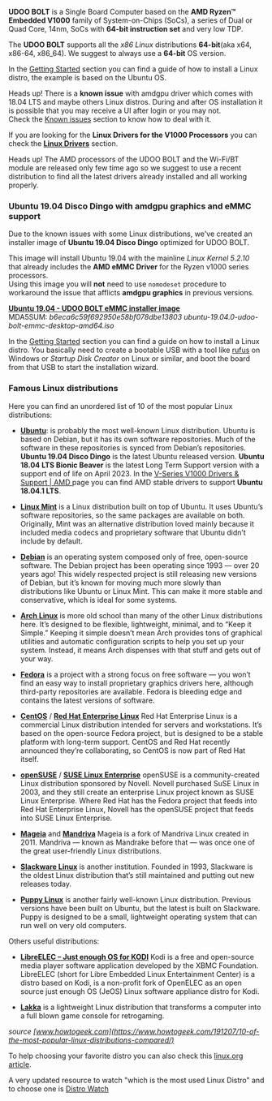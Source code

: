 **UDOO BOLT** is a Single Board Computer based on the **AMD Ryzen&trade; Embedded V1000** family of System-on-Chips (SoCs), a series of Dual or Quad Core, 14nm, SoCs with **64-bit instruction set** and very low TDP.

The **UDOO BOLT** supports all the *x86 Linux* distributions **64-bit**(aka x64, x86-64, x86_64).
We suggest to always use a **64-bit** OS version.

In the [Getting Started](https://www.udoo.org/get-started-bolt/) section you can find a guide of how to install a Linux distro, the example is based on the Ubuntu OS.

<span class="label label-warning">Heads up!</span> There is a **known issue** with amdgpu driver which comes with 18.04 LTS and maybe others Linux distros. During and after OS
installation it is possible that you may receive a UI after login or you may not.  
Check the [Known issues](!Operating_Systems/Linux/Known_issues) section to know how to deal with it.

If you are looking for the **Linux Drivers for the V1000 Processors** you can check the [**Linux Drivers**](!Operating_Systems/Linux/Drivers) section.

<span class="label label-warning">Heads up!</span> The AMD processors of the UDOO BOLT and the Wi-Fi/BT module are released only few time ago so we suggest to use a recent distribution to find all the latest drivers already installed and all working properly.

### Ubuntu 19.04 Disco Dingo with amdgpu graphics and eMMC support

Due to the known issues with some Linux distributions, we've created an installer image of **Ubuntu 19.04 Disco Dingo** optimized for UDOO BOLT.  

This image will install Ubuntu 19.04 with the mainline *Linux Kernel 5.2.10* that already includes the **AMD eMMC Driver** for the Ryzen v1000 series processors.  
Using this image you will **not** need to use `nomodeset` procedure to workaround the issue that afflicts **amdgpu graphics** in previous versions.  

[**Ubuntu 19.04 - UDOO BOLT eMMC installer image**](http://download.udoo.org/files/UDOO_BOLT/Ubuntu/ubuntu-19.04.0-udoo-bolt-emmc-desktop-amd64.iso)  
MDA5SUM: *b6eca6c59f692950e58bf078dbe13803  ubuntu-19.04.0-udoo-bolt-emmc-desktop-amd64.iso*

In the [Getting Started](https://www.udoo.org/get-started-bolt/) section you can find a guide on how to install a Linux distro.
You basically need to create a bootable USB with a tool like [rufus](https://rufus.ie/) on Windows or *Startup Disk Creator* on Linux or similar, and boot the board from that USB to start the installation wizard.

### Famous Linux distributions

Here you can find an unordered list of 10 of the most popular Linux distributions:

* [**Ubuntu**](https://www.ubuntu.com/): is probably the most well-known Linux distribution. Ubuntu is based on Debian, but it has its own software repositories. Much of the software in these repositories is synced from Debian’s repositories. **Ubuntu 19.04 Disco Dingo** is the latest Ubuntu released version. **Ubuntu 18.04 LTS Bionic Beaver** is the latest Long Term Support version with a support end of life on April 2023. In the [V-Series V1000 Drivers & Support | AMD ](https://www.amd.com/en/support/embedded/amd-ryzen-embedded-v-series-processors/v-series-v1000-radeon-vega-graphics) page you can find AMD stable drivers to support **Ubuntu 18.04.1 LTS**.

* [**Linux Mint**](http://linuxmint.com/) is a Linux distribution built on top of Ubuntu. It uses Ubuntu’s software repositories, so the same packages are available on both. Originally, Mint was an alternative distribution loved mainly because it included media codecs and proprietary software that Ubuntu didn’t include by default.  

* [**Debian**](https://www.debian.org/) is an operating system composed only of free, open-source software. The Debian project has been operating since 1993 — over 20 years ago! This widely respected project is still releasing new versions of Debian, but it’s known for moving much more slowly than distributions like Ubuntu or Linux Mint. This can make it more stable and conservative, which is ideal for some systems.  

* [**Arch Linux**](https://www.archlinux.org/) is more old school than many of the other Linux distributions here. It’s designed to be flexible, lightweight, minimal, and to “Keep it Simple.” Keeping it simple doesn’t mean Arch provides tons of graphical utilities and automatic configuration scripts to help you set up your system. Instead, it means Arch dispenses with that stuff and gets out of your way.

* [**Fedora**](http://fedoraproject.org/) is a project with a strong focus on free software — you won’t find an easy way to install proprietary graphics drivers here, although third-party repositories are available. Fedora is bleeding edge and contains the latest versions of software.

* [**CentOS**](http://www.centos.org/) / [**Red Hat Enterprise Linux**](http://www.redhat.com/products/enterprise-linux/) Red Hat Enterprise Linux is a commercial Linux distribution intended for servers and workstations. It’s based on the open-source Fedora project, but is designed to be a stable platform with long-term support. CentOS and Red Hat recently announced they’re collaborating, so CentOS is now part of Red Hat itself.

* [**openSUSE**](http://www.opensuse.org/en/) / [**SUSE Linux Enterprise**](https://www.suse.com/) openSUSE is a community-created Linux distribution sponsored by Novell. Novell purchased SuSE Linux in 2003, and they still create an enterprise Linux project known as SUSE Linux Enterprise. Where Red Hat has the Fedora project that feeds into Red Hat Enterprise Linux, Novell has the openSUSE project that feeds into SUSE Linux Enterprise.

* [**Mageia**](https://www.mageia.org/en/) and [**Mandriva**](http://www.mandriva.com/en/) Mageia is a fork of Mandriva Linux created in 2011. Mandriva — known as Mandrake before that — was once one of the great user-friendly Linux distributions.

* [**Slackware Linux**](http://www.slackware.com/) is another institution. Founded in 1993, Slackware is the oldest Linux distribution that’s still maintained and putting out new releases today.

* [**Puppy Linux**](http://puppylinux.org/) is another fairly well-known Linux distribution. Previous versions have been built on Ubuntu, but the latest is built on Slackware. Puppy is designed to be a small, lightweight operating system that can run well on very old computers.

Others useful distributions:

* [**LibreELEC – Just enough OS for KODI**](https://libreelec.tv/) Kodi is a free and open-source media player software application developed by the XBMC Foundation. LibreELEC (short for Libre Embedded Linux Entertainment Center) is a distro based on Kodi, is a non-profit fork of OpenELEC as an open source just enough OS (JeOS) Linux software appliance distro for Kodi.  

* [**Lakka**](http://www.lakka.tv/) is a lightweight Linux distribution that transforms a computer into a full blown game console for retrogaming.

*source [www.howtogeek.com](https://www.howtogeek.com/191207/10-of-the-most-popular-linux-distributions-compared/)*

To help choosing your favorite distro you can also check this [linux.org article](https://www.linux.com/news/best-linux-distros-2016).  

A very updated resource to watch "which is the most used Linux Distro" and to choose one is [Distro Watch](https://distrowatch.com/)
